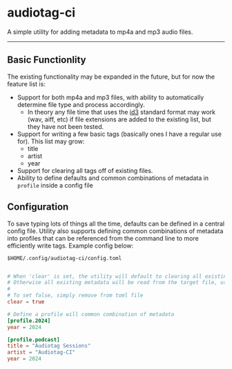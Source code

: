 # audiotag-ci
A simple utility for adding metadata to mp4a and mp3 audio files.

---

## Basic Functionlity
The existing functionality may be expanded in the future, but for now the feature list is:
- Support for both mp4a and mp3 files, with ability to automatically determine file type and process accordingly.
  - In theory any file time that uses the [id3](https://id3.org/Home) standard format may work (wav, aiff, etc) if file extensions are added to the existing list, but they have not been tested.
- Support for writing a few basic tags (basically ones I have a regular use for). This list may grow:
  - title
  - artist
  - year
- Support for clearing all tags off of existing files.
- Ability to define defaults and common combinations of metadata in `profile` inside a config file

## Configuration
To save typing lots of things all the time, defaults can be defined in a central config file. Utility also supports defining common combinations of metadata into profiles that can be referenced from the command line to more
efficiently write tags. Example config below:

`$HOME/.config/audiotag-ci/config.toml`
```toml

# When 'clear' is set, the utility will default to clearing all existing metadata before writing new
# Otherwise all existing metadata will be read from the target file, user edits made, and then everthing written back
#
# To set false, simply remove from toml file
clear = true

# Define a profile will common combination of metadata
[profile.2024]
year = 2024

[profile.podcast]
title = "Audiotag Sessions"
artist = "Audiotag-CI"
year = 2024
```
